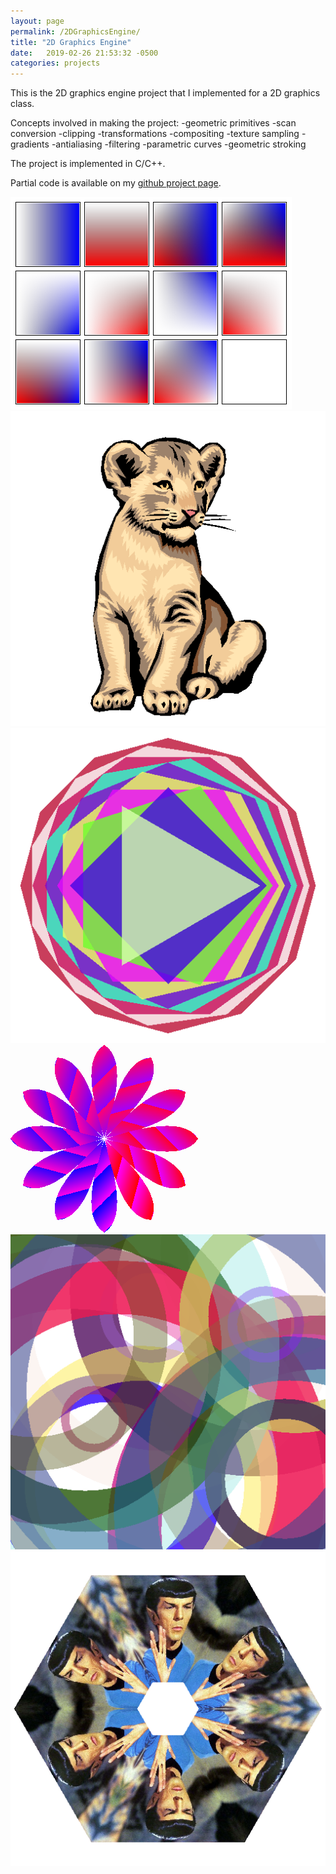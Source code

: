 ```yaml
---
layout: page
permalink: /2DGraphicsEngine/
title: "2D Graphics Engine"
date:   2019-02-26 21:53:32 -0500
categories: projects
---
```

This is the 2D graphics engine project that I implemented for a 2D graphics class.

Concepts involved in making the project: 
-geometric primitives
-scan conversion
-clipping
-transformations
-compositing
-texture sampling
-gradients
-antialiasing
-filtering
-parametric curves
-geometric stroking

The project is implemented in C/C++.

Partial code is available on my [github project page](https://github.com/sking8/2D-Graphics).

![gradient blend modes](/assets/img/gradient_blendmodes.png)
![lion](/assets/img/lion.png)
![poly](/assets/img/poly.png)
![quad clock](/assets/img/quad_clock.png)
![rings](/assets/img/rings.png)
![spock quad](/assets/img/spock_quad.png)



